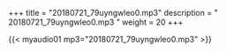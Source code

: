 +++
title = "20180721_79uyngwleo0.mp3"
description = " 20180721_79uyngwleo0.mp3 "
weight = 20
+++

{{< myaudio01 mp3="20180721_79uyngwleo0.mp3" >}}

